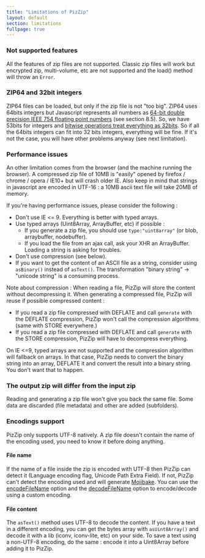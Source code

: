 ```yaml
---
title: "Limitations of PizZip"
layout: default
section: limitations
fullpage: true
---
```


### Not supported features

All the features of zip files are not supported. Classic zip files will work
but encrypted zip, multi-volume, etc are not supported and the load() method
will throw an `Error`.

### ZIP64 and 32bit integers

ZIP64 files can be loaded, but only if the zip file is not "too big". ZIP64 uses 64bits integers
but Javascript represents all numbers as
[64-bit double precision IEEE 754 floating point numbers](http://www.ecma-international.org/publications/files/ECMA-ST/ECMA-262.pdf)
(see section 8.5). So, we have 53bits for integers and
[bitwise operations treat everything as 32bits](https://developer.mozilla.org/en-US/docs/Web/JavaScript/Reference/Operators/Bitwise_Operators).
So if all the 64bits integers can fit into 32 bits integers, everything will be
fine. If it's not the case, you will have other problems anyway (see next
limitation).

### Performance issues

An other limitation comes from the browser (and the machine running the
browser). A compressed zip file of 10MB is "easily" opened by firefox / chrome
/ opera / IE10+ but will crash older IE. Also keep in mind that strings in
javascript are encoded in UTF-16 : a 10MB ascii text file will take 20MB of
memory.

If you're having performance issues, please consider the following :

- Don't use IE &lt;= 9. Everything is better with typed arrays.
- Use typed arrays (Uint8Array, ArrayBuffer, etc) if possible :
  - If you generate a zip file, you should use `type:"uint8array"`
    (or blob, arraybuffer, nodebuffer).
  - If you load the file from an ajax call, ask your XHR an ArrayBuffer.
    Loading a string is asking for troubles.
- Don't use compression (see below).
- If you want to get the content of an ASCII file as a string, consider using
  `asBinary()` instead of `asText()`. The transformation
  "binary string" -&gt; "unicode string" is a consuming process.

Note about compression :
When reading a file, PizZip will store the content without decompressing it.
When generating a compressed file, PizZip will reuse if possible compressed
content :

- If you read a zip file compressed with DEFLATE and call `generate` with the
  DEFLATE compression, PizZip won't call the compression algorithms (same with
  STORE everywhere.)
- If you read a zip file compressed with DEFLATE and call `generate` with the
  STORE compression, PizZip will have to decompress everything.

On IE &lt;=9, typed arrays are not supported and the compression algorithm
will fallback on arrays. In that case, PizZip needs to convert the binary string
into an array, DEFLATE it and convert the result into a binary string.
You don't want that to happen.

### The output zip will differ from the input zip

Reading and generating a zip file won't give you back the same file.
Some data are discarded (file metadata) and other are added (subfolders).

### Encodings support

PizZip only supports UTF-8 natively. A zip file doesn't contain the name of the
encoding used, you need to know it before doing anything.

#### File name

If the name of a file inside the zip is encoded with UTF-8 then PizZip can
detect it (Language encoding flag, Unicode Path Extra Field). If not, PizZip
can't detect the encoding used and will generate [Mojibake](https://en.wikipedia.org/wiki/Mojibake).
You can use the [encodeFileName]({{site.baseurl}}/documentation/api_pizzip/generate.html)
option and the [decodeFileName]({{site.baseurl}}/documentation/api_pizzip/load.html)
option to encode/decode using a custom encoding.

#### File content

The `asText()` method uses UTF-8 to decode the content. If you have a text in
a different encoding, you can get the bytes array with `asUint8Array()` and
decode it with a lib (iconv, iconv-lite, etc) on your side.
To save a text using a non-UTF-8 encoding, do the same : encode it into a
Uint8Array before adding it to PizZip.
